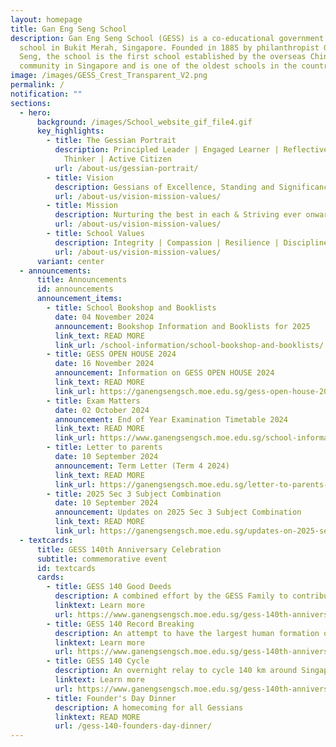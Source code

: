 ```yaml
---
layout: homepage
title: Gan Eng Seng School
description: Gan Eng Seng School (GESS) is a co-educational government secondary
  school in Bukit Merah, Singapore. Founded in 1885 by philanthropist Gan Eng
  Seng, the school is the first school established by the overseas Chinese
  community in Singapore and is one of the oldest schools in the country.
image: /images/GESS_Crest_Transparent_V2.png
permalink: /
notification: ""
sections:
  - hero:
      background: /images/School_website_gif_file4.gif
      key_highlights:
        - title: The Gessian Portrait
          description: Principled Leader | Engaged Learner | Reflective & Innovative
            Thinker | Active Citizen
          url: /about-us/gessian-portrait/
        - title: Vision
          description: Gessians of Excellence, Standing and Significance
          url: /about-us/vision-mission-values/
        - title: Mission
          description: Nurturing the best in each & Striving ever onward
          url: /about-us/vision-mission-values/
        - title: School Values
          description: Integrity | Compassion | Resilience | Discipline | Respect
          url: /about-us/vision-mission-values/
      variant: center
  - announcements:
      title: Announcements
      id: announcements
      announcement_items:
        - title: School Bookshop and Booklists
          date: 04 November 2024
          announcement: Bookshop Information and Booklists for 2025
          link_text: READ MORE
          link_url: /school-information/school-bookshop-and-booklists/
        - title: GESS OPEN HOUSE 2024
          date: 16 November 2024
          announcement: Information on GESS OPEN HOUSE 2024
          link_text: READ MORE
          link_url: https://ganengsengsch.moe.edu.sg/gess-open-house-2024/
        - title: Exam Matters
          date: 02 October 2024
          announcement: End of Year Examination Timetable 2024
          link_text: READ MORE
          link_url: https://www.ganengsengsch.moe.edu.sg/school-information/exam-matters/
        - title: Letter to parents
          date: 10 September 2024
          announcement: Term Letter (Term 4 2024)
          link_text: READ MORE
          link_url: https://ganengsengsch.moe.edu.sg/letter-to-parents-term-4-2024/
        - title: 2025 Sec 3 Subject Combination
          date: 10 September 2024
          announcement: Updates on 2025 Sec 3 Subject Combination
          link_text: READ MORE
          link_url: https://ganengsengsch.moe.edu.sg/updates-on-2025-sec-3-subject-combination/
  - textcards:
      title: GESS 140th Anniversary Celebration
      subtitle: commemorative event
      id: textcards
      cards:
        - title: GESS 140 Good Deeds
          description: A combined effort by the GESS Family to contribute to the community
          linktext: Learn more
          url: https://www.ganengsengsch.moe.edu.sg/gess-140th-anniversary-journey/
        - title: GESS 140 Record Breaking
          description: An attempt to have the largest human formation of '140'
          linktext: Learn more
          url: https://www.ganengsengsch.moe.edu.sg/gess-140th-anniversary-journey/
        - title: GESS 140 Cycle
          description: An overnight relay to cycle 140 km around Singapore
          linktext: Learn more
          url: https://www.ganengsengsch.moe.edu.sg/gess-140th-anniversary-journey/
        - title: Founder's Day Dinner
          description: A homecoming for all Gessians
          linktext: READ MORE
          url: /gess-140-founders-day-dinner/
---
```

